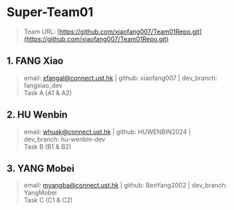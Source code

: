# Super-Team01 
> Team URL: [https://github.com/xiaofang007/Team01Repo.git](https://github.com/xiaofang007/Team01Repo.git)
## 1. FANG Xiao
> email: xfangal@connect.ust.hk | github: xiaofang007 | dev_branch: fangxiao_dev    
Task A (A1 & A2)
## 2. HU Wenbin
> email: whuak@connect.ust.hk | github: HUWENBIN2024 | dev_branch: hu-wenbin-dev  
Task B (B1 & B2)
## 3. YANG Mobei
> email: myangba@connect.ust.hk | github: BenYang2002 | dev_branch: YangMobei   
Task C (C1 & C2)
